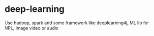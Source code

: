 # deep-learning
 Use hadoop, spark and some framework like deeplearning4j, ML lib for NPL, Image video or audio
